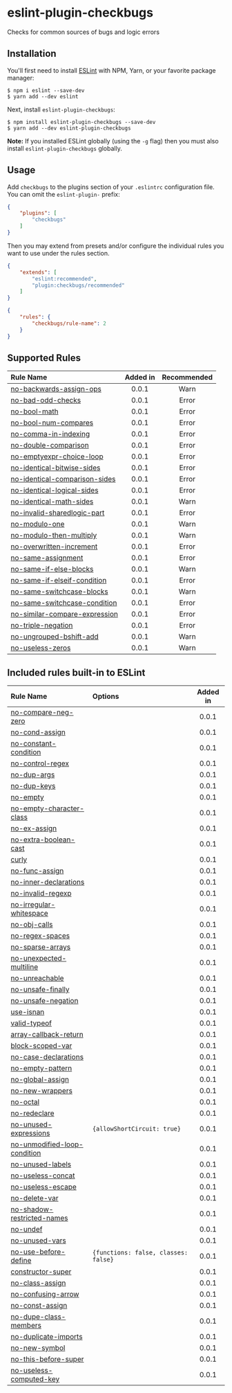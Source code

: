 # eslint-plugin-checkbugs

Checks for common sources of bugs and logic errors

## Installation

You'll first need to install [ESLint](http://eslint.org) with NPM, Yarn, or your favorite package manager:

```
$ npm i eslint --save-dev
$ yarn add --dev eslint
```

Next, install `eslint-plugin-checkbugs`:

```
$ npm install eslint-plugin-checkbugs --save-dev
$ yarn add --dev eslint-plugin-checkbugs
```

**Note:** If you installed ESLint globally (using the `-g` flag) then you must also install `eslint-plugin-checkbugs` globally.

## Usage

Add `checkbugs` to the plugins section of your `.eslintrc` configuration file. You can omit the `eslint-plugin-` prefix:

```json
{
    "plugins": [
        "checkbugs"
    ]
}
```


Then you may extend from presets and/or configure the individual rules you want to use under the rules section.

```json
{
    "extends": [
        "eslint:recommended",
        "plugin:checkbugs/recommended"
    ]
}
```

```json
{
    "rules": {
        "checkbugs/rule-name": 2
    }
}
```

## Supported Rules

| Rule Name | Added in | Recommended |
| :-------- | :---------: | :---: |
| [no-backwards-assign-ops](https://github.com/HallM/eslint-plugin-checkbugs/blob/master/docs/rules/no-backwards-assign-ops.md) | 0.0.1 | Warn |
| [no-bad-odd-checks](https://github.com/HallM/eslint-plugin-checkbugs/blob/master/docs/rules/no-bad-odd-checks.md) | 0.0.1 | Error |
| [no-bool-math](https://github.com/HallM/eslint-plugin-checkbugs/blob/master/docs/rules/no-bool-math.md) | 0.0.1 | Error |
| [no-bool-num-compares](https://github.com/HallM/eslint-plugin-checkbugs/blob/master/docs/rules/no-bool-num-compares.md) | 0.0.1 | Error |
| [no-comma-in-indexing](https://github.com/HallM/eslint-plugin-checkbugs/blob/master/docs/rules/no-comma-in-indexing.md) | 0.0.1 | Error |
| [no-double-comparison](https://github.com/HallM/eslint-plugin-checkbugs/blob/master/docs/rules/no-double-comparison.md) | 0.0.1 | Error |
| [no-emptyexpr-choice-loop](https://github.com/HallM/eslint-plugin-checkbugs/blob/master/docs/rules/no-emptyexpr-choice-loop.md) | 0.0.1 | Error |
| [no-identical-bitwise-sides](https://github.com/HallM/eslint-plugin-checkbugs/blob/master/docs/rules/no-identical-bitwise-sides.md) | 0.0.1 | Error |
| [no-identical-comparison-sides](https://github.com/HallM/eslint-plugin-checkbugs/blob/master/docs/rules/no-identical-comparison-sides.md) | 0.0.1 | Error |
| [no-identical-logical-sides](https://github.com/HallM/eslint-plugin-checkbugs/blob/master/docs/rules/no-identical-logical-sides.md) | 0.0.1 | Error |
| [no-identical-math-sides](https://github.com/HallM/eslint-plugin-checkbugs/blob/master/docs/rules/no-identical-math-sides.md) | 0.0.1 | Warn |
| [no-invalid-sharedlogic-part](https://github.com/HallM/eslint-plugin-checkbugs/blob/master/docs/rules/no-invalid-sharedlogic-part.md) | 0.0.1 | Error |
| [no-modulo-one](https://github.com/HallM/eslint-plugin-checkbugs/blob/master/docs/rules/no-modulo-one.md) | 0.0.1 | Warn |
| [no-modulo-then-multiply](https://github.com/HallM/eslint-plugin-checkbugs/blob/master/docs/rules/no-modulo-then-multiply.md) | 0.0.1 | Warn |
| [no-overwritten-increment](https://github.com/HallM/eslint-plugin-checkbugs/blob/master/docs/rules/no-overwritten-increment.md) | 0.0.1 | Error |
| [no-same-assignment](https://github.com/HallM/eslint-plugin-checkbugs/blob/master/docs/rules/no-same-assignment.md) | 0.0.1 | Error |
| [no-same-if-else-blocks](https://github.com/HallM/eslint-plugin-checkbugs/blob/master/docs/rules/no-same-if-else-blocks.md) | 0.0.1 | Warn |
| [no-same-if-elseif-condition](https://github.com/HallM/eslint-plugin-checkbugs/blob/master/docs/rules/no-same-if-elseif-condition.md) | 0.0.1 | Error |
| [no-same-switchcase-blocks](https://github.com/HallM/eslint-plugin-checkbugs/blob/master/docs/rules/no-same-switchcase-blocks.md) | 0.0.1 | Warn |
| [no-same-switchcase-condition](https://github.com/HallM/eslint-plugin-checkbugs/blob/master/docs/rules/no-same-switchcase-condition.md) | 0.0.1 | Error |
| [no-similar-compare-expression](https://github.com/HallM/eslint-plugin-checkbugs/blob/master/docs/rules/no-similar-compare-expression.md) | 0.0.1 | Error |
| [no-triple-negation](https://github.com/HallM/eslint-plugin-checkbugs/blob/master/docs/rules/no-triple-negation.md) | 0.0.1 | Error |
| [no-ungrouped-bshift-add](https://github.com/HallM/eslint-plugin-checkbugs/blob/master/docs/rules/no-ungrouped-bshift-add.md) | 0.0.1 | Warn |
| [no-useless-zeros](https://github.com/HallM/eslint-plugin-checkbugs/blob/master/docs/rules/no-useless-zeros.md) | 0.0.1 | Warn |

## Included rules built-in to ESLint

| Rule Name | Options | Added in |
| :-------- | :------ | :------: |
| [no-compare-neg-zero](http://eslint.org/docs/rules/no-compare-neg-zero) | | 0.0.1 |
| [no-cond-assign](http://eslint.org/docs/rules/no-cond-assign) | | 0.0.1 |
| [no-constant-condition](http://eslint.org/docs/rules/no-constant-condition) | | 0.0.1 |
| [no-control-regex](http://eslint.org/docs/rules/no-control-regex) | | 0.0.1 |
| [no-dup-args](http://eslint.org/docs/rules/no-dup-args) | | 0.0.1 |
| [no-dup-keys](http://eslint.org/docs/rules/no-dup-keys) | | 0.0.1 |
| [no-empty](http://eslint.org/docs/rules/no-empty) | | 0.0.1 |
| [no-empty-character-class](http://eslint.org/docs/rules/no-empty-character-class) | | 0.0.1 |
| [no-ex-assign](http://eslint.org/docs/rules/no-ex-assign) | | 0.0.1 |
| [no-extra-boolean-cast](http://eslint.org/docs/rules/no-extra-boolean-cast) | | 0.0.1 |
| [curly](http://eslint.org/docs/rules/curly) | | 0.0.1 |
| [no-func-assign](http://eslint.org/docs/rules/no-func-assign) | | 0.0.1 |
| [no-inner-declarations](http://eslint.org/docs/rules/no-inner-declarations) | | 0.0.1 |
| [no-invalid-regexp](http://eslint.org/docs/rules/no-invalid-regexp) | | 0.0.1 |
| [no-irregular-whitespace](http://eslint.org/docs/rules/no-irregular-whitespace) | | 0.0.1 |
| [no-obj-calls](http://eslint.org/docs/rules/no-obj-calls) | | 0.0.1 |
| [no-regex-spaces](http://eslint.org/docs/rules/no-regex-spaces) | | 0.0.1 |
| [no-sparse-arrays](http://eslint.org/docs/rules/no-sparse-arrays) | | 0.0.1 |
| [no-unexpected-multiline](http://eslint.org/docs/rules/no-unexpected-multiline) | | 0.0.1 |
| [no-unreachable](http://eslint.org/docs/rules/no-unreachable) | | 0.0.1 |
| [no-unsafe-finally](http://eslint.org/docs/rules/no-unsafe-finally) | | 0.0.1 |
| [no-unsafe-negation](http://eslint.org/docs/rules/no-unsafe-negation) | | 0.0.1 |
| [use-isnan](http://eslint.org/docs/rules/use-isnan) | | 0.0.1 |
| [valid-typeof](http://eslint.org/docs/rules/valid-typeof) | | 0.0.1 |
| [array-callback-return](http://eslint.org/docs/rules/array-callback-return) | | 0.0.1 |
| [block-scoped-var](http://eslint.org/docs/rules/block-scoped-var) | | 0.0.1 |
| [no-case-declarations](http://eslint.org/docs/rules/no-case-declarations) | | 0.0.1 |
| [no-empty-pattern](http://eslint.org/docs/rules/no-empty-pattern) | | 0.0.1 |
| [no-global-assign](http://eslint.org/docs/rules/no-global-assign) | | 0.0.1 |
| [no-new-wrappers](http://eslint.org/docs/rules/no-new-wrappers) | | 0.0.1 |
| [no-octal](http://eslint.org/docs/rules/no-octal) | | 0.0.1 |
| [no-redeclare](http://eslint.org/docs/rules/no-redeclare) | | 0.0.1 |
| [no-unused-expressions](http://eslint.org/docs/rules/no-unused-expressions) | `{allowShortCircuit: true}` | 0.0.1 |
| [no-unmodified-loop-condition](http://eslint.org/docs/rules/no-unmodified-loop-condition) | | 0.0.1 |
| [no-unused-labels](http://eslint.org/docs/rules/no-unused-labels) | | 0.0.1 |
| [no-useless-concat](http://eslint.org/docs/rules/no-useless-concat) | | 0.0.1 |
| [no-useless-escape](http://eslint.org/docs/rules/no-useless-escape) | | 0.0.1 |
| [no-delete-var](http://eslint.org/docs/rules/no-delete-var) | | 0.0.1 |
| [no-shadow-restricted-names](http://eslint.org/docs/rules/no-shadow-restricted-names) | | 0.0.1 |
| [no-undef](http://eslint.org/docs/rules/no-undef) | | 0.0.1 |
| [no-unused-vars](http://eslint.org/docs/rules/no-unused-vars) | | 0.0.1 |
| [no-use-before-define](http://eslint.org/docs/rules/no-use-before-define) | `{functions: false, classes: false}` | 0.0.1 |
| [constructor-super](http://eslint.org/docs/rules/constructor-super) | | 0.0.1 |
| [no-class-assign](http://eslint.org/docs/rules/no-class-assign) | | 0.0.1 |
| [no-confusing-arrow](http://eslint.org/docs/rules/no-confusing-arrow) | | 0.0.1 |
| [no-const-assign](http://eslint.org/docs/rules/no-const-assign) | | 0.0.1 |
| [no-dupe-class-members](http://eslint.org/docs/rules/no-dupe-class-members) | | 0.0.1 |
| [no-duplicate-imports](http://eslint.org/docs/rules/no-duplicate-imports) | | 0.0.1 |
| [no-new-symbol](http://eslint.org/docs/rules/no-new-symbol) | | 0.0.1 |
| [no-this-before-super](http://eslint.org/docs/rules/no-this-before-super) | | 0.0.1 |
| [no-useless-computed-key](http://eslint.org/docs/rules/no-useless-computed-key) | | 0.0.1 |

